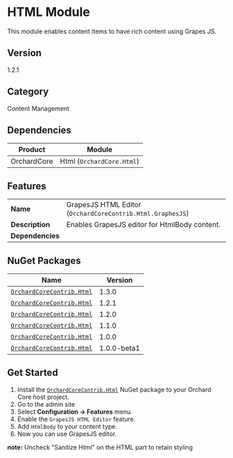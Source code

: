 # HTML Module

This module enables content items to have rich content using Grapes JS.

## Version

1.2.1

## Category

Content Management

## Dependencies

| Product     | Module                    |
|-------------|---------------------------|
| OrchardCore | Html (`OrchardCore.Html`) |

## Features

|                  |                                                            |
|------------------|------------------------------------------------------------|
| **Name**         | GrapesJS HTML Editor (`OrchardCoreContrib.Html.GraphesJS`) |
| **Description**  | Enables GrapesJS editor for HtmlBody content.              |
| **Dependencies** |                                                            |

## NuGet Packages

| Name                                                                                            | Version     |
|-------------------------------------------------------------------------------------------------|-------------|
| [`OrchardCoreContrib.Html`](https://www.nuget.org/packages/OrchardCoreContrib.Html/1.3.0)       | 1.3.0       |
| [`OrchardCoreContrib.Html`](https://www.nuget.org/packages/OrchardCoreContrib.Html/1.2.1)       | 1.2.1       |
| [`OrchardCoreContrib.Html`](https://www.nuget.org/packages/OrchardCoreContrib.Html/1.2.0)       | 1.2.0       |
| [`OrchardCoreContrib.Html`](https://www.nuget.org/packages/OrchardCoreContrib.Html/1.1.0)       | 1.1.0       |
| [`OrchardCoreContrib.Html`](https://www.nuget.org/packages/OrchardCoreContrib.Html/1.0.0)       | 1.0.0       |
| [`OrchardCoreContrib.Html`](https://www.nuget.org/packages/OrchardCoreContrib.Html/1.0.0-beta1) | 1.0.0-beta1 |

## Get Started

1. Install the [`OrchardCoreContrib.Html`](https://www.nuget.org/packages/OrchardCoreContrib.Html/) NuGet package to your Orchard Core host project.
2. Go to the admin site
3. Select **Configuration -> Features** menu.
4. Enable the `GrapesJS HTML Editor` feature.
5. Add `HtmlBody` to your content type.
6. Now you can use GrapesJS editor.

**note:** Uncheck "Sanitize Html" on the HTML part to retain styling